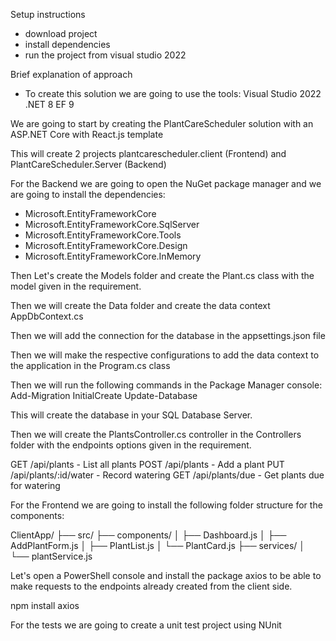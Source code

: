 ﻿Setup instructions

- download project
- install dependencies
- run the project from visual studio 2022

Brief explanation of approach

- To create this solution we are going to use the tools:
Visual Studio 2022
.NET 8
EF 9

We are going to start by creating the PlantCareScheduler solution with an ASP.NET Core with React.js template

This will create 2 projects plantcarescheduler.client (Frontend) and PlantCareScheduler.Server (Backend)

For the Backend we are going to open the NuGet package manager and we are going to install the dependencies:

- Microsoft.EntityFrameworkCore
- Microsoft.EntityFrameworkCore.SqlServer
- Microsoft.EntityFrameworkCore.Tools
- Microsoft.EntityFrameworkCore.Design
- Microsoft.EntityFrameworkCore.InMemory

Then Let's create the Models folder and create the Plant.cs class with the model given in the requirement.

Then we will create the Data folder and create the data context AppDbContext.cs

Then we will add the connection for the database in the appsettings.json file

Then we will make the respective configurations to add the data context to the application in the Program.cs class

Then we will run the following commands in the Package Manager console:
Add-Migration InitialCreate
Update-Database

This will create the database in your SQL Database Server.

Then we will create the PlantsController.cs controller in the Controllers folder with the endpoints options given in the requirement.

GET /api/plants - List all plants
POST /api/plants - Add a plant
PUT /api/plants/:id/water - Record watering
GET /api/plants/due - Get plants due for watering

For the Frontend we are going to install the following folder structure for the components:

ClientApp/
├── src/
├── components/
│ ├── Dashboard.js
│ ├── AddPlantForm.js
│ ├── PlantList.js
│ └── PlantCard.js
├── services/
│ └── plantService.js

Let's open a PowerShell console and install the package axios to be able to make requests to the endpoints already created from the client side.

npm install axios

For the tests we are going to create a unit test project using NUnit